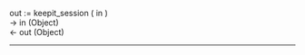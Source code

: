 out := keepit_session ( in )   -> in (Object)   <- out (Object)  ________________________________________________________  